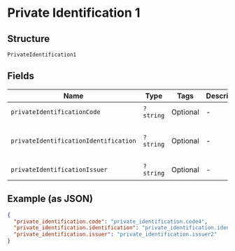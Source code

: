 
# Private Identification 1

## Structure

`PrivateIdentification1`

## Fields

| Name | Type | Tags | Description | Getter | Setter |
|  --- | --- | --- | --- | --- | --- |
| `privateIdentificationCode` | `?string` | Optional | - | getPrivateIdentificationCode(): ?string | setPrivateIdentificationCode(?string privateIdentificationCode): void |
| `privateIdentificationIdentification` | `?string` | Optional | - | getPrivateIdentificationIdentification(): ?string | setPrivateIdentificationIdentification(?string privateIdentificationIdentification): void |
| `privateIdentificationIssuer` | `?string` | Optional | - | getPrivateIdentificationIssuer(): ?string | setPrivateIdentificationIssuer(?string privateIdentificationIssuer): void |

## Example (as JSON)

```json
{
  "private_identification.code": "private_identification.code4",
  "private_identification.identification": "private_identification.identification0",
  "private_identification.issuer": "private_identification.issuer2"
}
```

